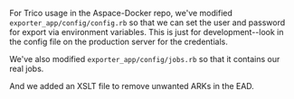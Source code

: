 For Trico usage in the Aspace-Docker repo, we've modified `exporter_app/config/config.rb` so that
we can set the user and password for export via environment variables. This is just for development--look in the config file on the production server for the credentials.

We've also modified `exporter_app/config/jobs.rb` so that it contains
our real jobs.

And we added an XSLT file to remove unwanted ARKs in the EAD.